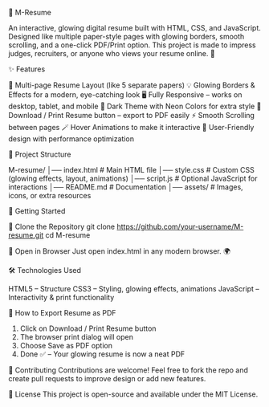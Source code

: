🌟 M-Resume

An interactive, glowing digital resume built with HTML, CSS, and JavaScript.
Designed like multiple paper-style pages with glowing borders, smooth scrolling, and a one-click PDF/Print option.
This project is made to impress judges, recruiters, or anyone who views your resume online. 🚀

✨ Features

📜 Multi-page Resume Layout (like 5 separate papers)
💡 Glowing Borders & Effects for a modern, eye-catching look
🖥 Fully Responsive – works on desktop, tablet, and mobile
🎨 Dark Theme with Neon Colors for extra style
📄 Download / Print Resume button – export to PDF easily
⚡ Smooth Scrolling between pages
🪄 Hover Animations to make it interactive
🔑 User-Friendly design with performance optimization

📂 Project Structure

M-resume/
│── index.html        # Main HTML file
│── style.css         # Custom CSS (glowing effects, layout, animations)
│── script.js         # Optional JavaScript for interactions
│── README.md         # Documentation
│── assets/           # Images, icons, or extra resources

🚀 Getting Started

⿡ Clone the Repository
git clone https://github.com/your-username/M-resume.git
cd M-resume

⿢ Open in Browser
Just open index.html in any modern browser. 🌍

🛠 Technologies Used

HTML5 – Structure
CSS3 – Styling, glowing effects, animations
JavaScript – Interactivity & print functionality

📄 How to Export Resume as PDF

1. Click on Download / Print Resume button
2. The browser print dialog will open
3. Choose Save as PDF option
4. Done ✅ – Your glowing resume is now a neat PDF

🤝 Contributing
Contributions are welcome!
Feel free to fork the repo and create pull requests to improve design or add new features.

📜 License
This project is open-source and available under the MIT License.










